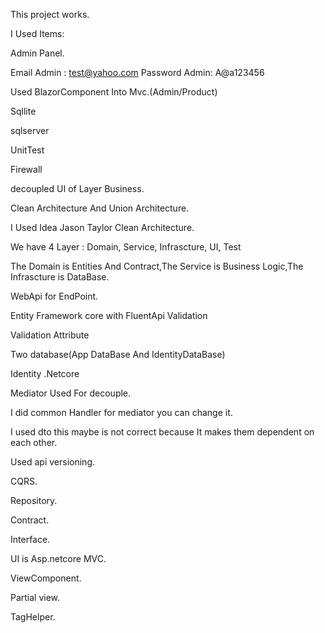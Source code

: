 This project works. 

I Used Items:

Admin Panel.

Email Admin : test@yahoo.com
Password Admin: A@a123456

Used BlazorComponent Into Mvc.(Admin/Product)

Sqllite

sqlserver

UnitTest

Firewall

decoupled UI of Layer Business.

Clean Architecture And Union Architecture.

I Used Idea Jason Taylor Clean Architecture.

We have 4 Layer : Domain, Service, Infrascture, UI, Test

The Domain is Entities And Contract,The Service is Business Logic,The Infrascture is DataBase.

WebApi for EndPoint.

Entity Framework core with FluentApi Validation

Validation Attribute

Two database(App DataBase And IdentityDataBase)

Identity .Netcore

Mediator Used For decouple.

I did common Handler for mediator you can change it.

I used dto this maybe is not correct because It makes them dependent on each other.

Used api versioning.

CQRS.

Repository.

Contract.

Interface.

UI is Asp.netcore MVC.

ViewComponent.

Partial view.

TagHelper.
